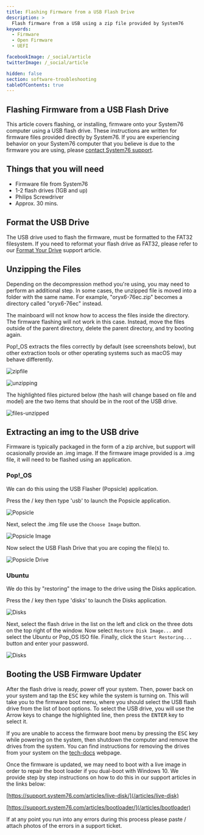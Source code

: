 ```yaml
---
title: Flashing Firmware from a USB Flash Drive
description: >
  Flash firmware from a USB using a zip file provided by System76
keywords:
  - Firmware
  - Open Firmware
  - UEFI

facebookImage: /_social/article
twitterImage: /_social/article

hidden: false
section: software-troubleshooting
tableOfContents: true
---
```


## Flashing Firmware from a USB Flash Drive

This article covers flashing, or installing, firmware onto your System76 computer using a USB flash drive. These instructions are written for firmware files provided directly by System76. If you are experiencing behavior on your System76 computer that you believe is due to the firmware you are using, please [contact System76 support](https://system76.com/my-account/support-tickets/new).

## Things that you will need

- Firmware file from System76
- 1-2 flash drives (1GB and up)
- Philips Screwdriver
- Approx. 30 mins.

## Format the USB Drive

The USB drive used to flash the firmware, must be formatted to the FAT32 filesystem. If you need to reformat your flash drive as FAT32, please refer to our [Format Your Drive](https://support.system76.com/articles/format-drive) support article.

## Unzipping the Files

Depending on the decompression method you're using, you may need to perform an additional step. In some cases, the unzipped file is moved into a folder with the same name. For example, "oryx6-76ec.zip" becomes a directory called "oryx6-76ec" instead.

The mainboard will not know how to access the files inside the directory. The firmware flashing will not work in this case. Instead, move the files outside of the parent directory, delete the parent directory, and try booting again.

Pop!\_OS extracts the files correctly by default (see screenshots below), but other extraction tools or other operating systems such as macOS may behave differently.

![zipfile](/images/open-firmware-smmstore/zipfile.png)

![unzipping](/images/open-firmware-smmstore/unzip-in-progress.png)

The highlighted files pictured below (the hash will change based on file and model) are the two items that should be in the root of the USB drive.

![files-unzipped](/images/open-firmware-smmstore/files-unzipped.png)

## Extracting an img to the USB drive

Firmware is typically packaged in the form of a zip archive, but support will ocasionally provide an .img image. If the firmware image provided is a .img file, it will need to be flashed using an application.

### Pop!\_OS

We can do this using the USB Flasher (Popsicle) application.

Press the <kbd><font-awesome-icon :icon="['fab', 'pop-os']"></font-awesome-icon></kbd>/<kbd><font-awesome-icon :icon="['fab', 'ubuntu']"></font-awesome-icon></kbd> key then type 'usb' to launch the Popsicle application.

![Popsicle](/images/pop-live-disk/popsicle.png)

Next, select the .img file use the `Choose Image` button.

![Popsicle Image](/images/pop-live-disk/popsicle-image-selection.png)

Now select the USB Flash Drive that you are coping the file(s) to.

![Popsicle Drive](/images/pop-live-disk/popsicle-drive-selection.png)

### Ubuntu

We do this by "restoring" the image to the drive using the Disks application.

Press the <kbd><font-awesome-icon :icon="['fab', 'pop-os']"></font-awesome-icon></kbd>/<kbd><font-awesome-icon :icon="['fab', 'ubuntu']"></font-awesome-icon></kbd> key then type 'disks' to launch the Disks application.

![Disks](/images/live-disk/disks.png)

Next, select the flash drive in the list on the left and click on the three dots on the top right of the window. Now select `Restore Disk Image...` and select the Ubuntu or Pop_OS ISO file. Finally, click the `Start Restoring...` button and enter your password.

![Disks](/images/live-disk/disks-selection.png)

## Booting the USB Firmware Updater

After the flash drive is ready, power off your system. Then, power back on your system and tap the <kbd>ESC</kbd> key while the system is turning on. This will take you to the firmware boot menu, where you should select the USB flash drive from the list of boot options. To select the USB drive, you will use the Arrow keys to change the highlighted line, then press the <kbd>ENTER</kbd> key to select it.

If you are unable to access the firmware boot menu by pressing the <kbd>ESC</kbd> key while powering on the system, then shutdown the computer and remove the drives from the system. You can find instructions for removing the drives from your system on the [tech-docs](https://tech-docs.system76.com/) webpage.

Once the firmware is updated, we may need to boot with a live image in order to repair the boot loader if you dual-boot with Windows 10. We provide step by step instructions on how to do this in our support articles in the links below:

[https://support.system76.com/articles/live-disk/](/articles/live-disk)

[https://support.system76.com/articles/bootloader/](/articles/bootloader)

If at any point you run into any errors during this process please paste / attach photos of the errors in a support ticket.
